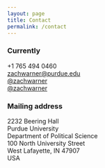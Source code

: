 ```yaml
---
layout: page
title: Contact
permalink: /contact
---
```


### Currently
+1 765 494 0460 <br>
<a href="mailto:zachwarner@purdue.edu">zachwarner@purdue.edu</a><br>
<a href="https://github.com/zachwarner"><i class="fab fa-github"></i> @zachwarner</a><br>
<a href="https://hub.docker.com/u/zachwarner"><i class="fab fa-docker"></i> @zachwarner</a>

### Mailing address
2232 Beering Hall <br>
Purdue University <br>
Department of Political Science <br>
100 North University Street <br>
West Lafayette, IN 47907 <br>
USA
